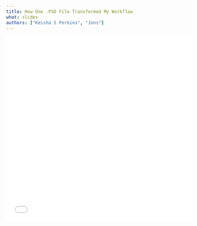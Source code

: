 ```yaml
---
title: How One .PSD File Transformed My Workflow
what: slides
authors: ["Keisha S Perkins", "Jons"]
---
```

<iframe src="//slides.com/kayesspea/deck/embed" style="width: 100%; min-height:500px" scrolling="no" frameborder="0" webkitallowfullscreen mozallowfullscreen allowfullscreen></iframe>